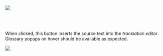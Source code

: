 <img class="cth-icon-large" style="float:left" src="/icons/upper/cheque--plus.png">
<br><br><br><br>

When clicked, this button inserts the source text into the _translation editor_. Glossary popups on hover should be available as expected.

<img src="/images/insert-source.PNG">